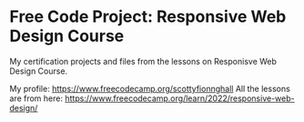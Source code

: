 # Free Code Project: Responsive Web Design Course

My certification projects and files from the lessons on Responisve Web Design Course.

My profile: https://www.freecodecamp.org/scottyfionnghall
All the lessons are from here: https://www.freecodecamp.org/learn/2022/responsive-web-design/ 

